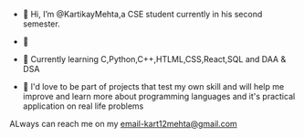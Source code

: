 - 👋 Hi, I’m @KartikayMehta,a CSE student currently in his second semester.

- 👀 

- 🌱 Currently learning  C,Python,C++,HTLML,CSS,React,SQL and DAA & DSA


- 💞️ I'd love to be part of projects that test my own skill and will help me improve and learn more about programming languages and it's practical application on real life problems

ALways can reach me on my email-kart12mehta@gmail.com

<!---
KartikayMehta/KartikayMehta is a ✨ special ✨ repository because its `README.md` (this file) appears on your GitHub profile.
You can click the Preview link to take a look at your changes.
--->
